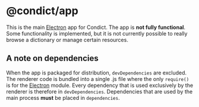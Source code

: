 # @condict/app

This is the main [Electron][] app for Condict. The app is **not fully functional**. Some functionality is implemented, but it is not currently possible to really browse a dictionary or manage certain resources.

## A note on dependencies

When the app is packaged for distribution, `devDependencies` are excluded. The renderer code is bundled into a single .js file where the only `require()` is for the [Electron][] module. Every dependency that is used exclusively by the renderer is therefore in `devDependencies`. Dependencies that are used by the main process **must** be placed in `dependencies`.

[electron]: https://www.electronjs.org/
